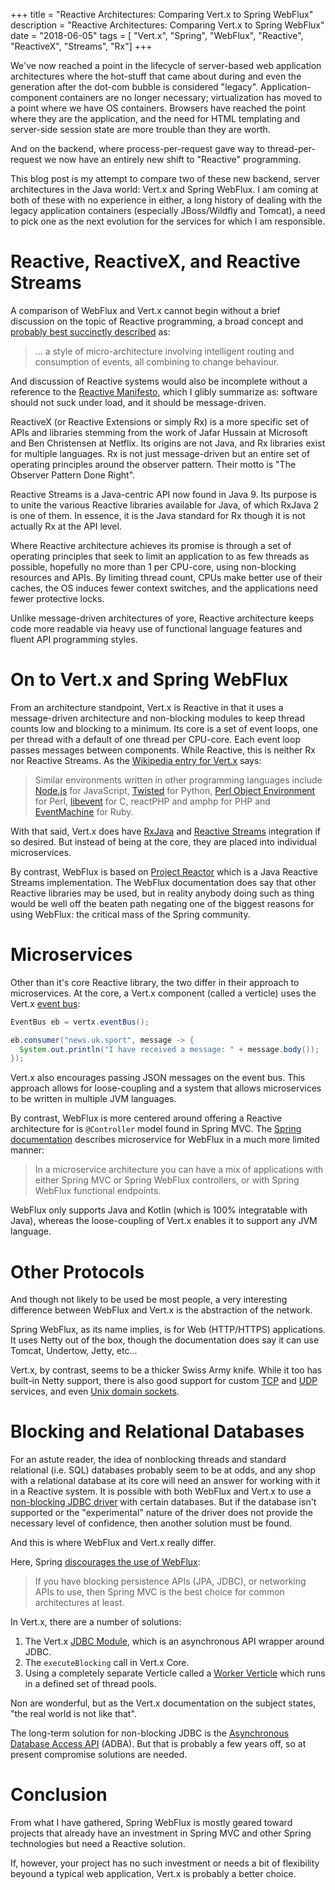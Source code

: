 +++
title = "Reactive Architectures: Comparing Vert.x to Spring WebFlux"
description = "Reactive Architectures: Comparing Vert.x to Spring WebFlux"
date = "2018-06-05"
tags = [ "Vert.x", "Spring", "WebFlux", "Reactive", "ReactiveX", "Streams", "Rx"]
+++


We've now reached a point in the lifecycle of server-based web application architectures where the hot-stuff that came about during and even the generation after the dot-com bubble is considered "legacy". Application-component containers are no longer necessary; virtualization has moved to a point where we have OS containers. Browsers have reached the point where they are the application, and the need for HTML templating and server-side session state are more trouble than they are worth.

<!-- more -->

And on the backend, where process-per-request gave way to thread-per-request we now have an entirely new shift to "Reactive" programming.

This blog post is my attempt to compare two of these new backend, server architectures in the Java world: Vert.x and Spring WebFlux. I am coming at both of these with no experience in either, a long history of dealing with the legacy application containers (especially JBoss/Wildfly and Tomcat), a need to pick one as the next evolution for the services for which I am responsible.

# Reactive, ReactiveX, and Reactive Streams

A comparison of WebFlux and Vert.x cannot begin without a brief discussion on the topic of Reactive programming, a broad concept and [probably best succinctly described](https://spring.io/blog/2016/06/07/notes-on-reactive-programming-part-i-the-reactive-landscape) as:

> ... a style of micro-architecture involving intelligent routing and consumption of events, all combining to change behaviour.

And discussion of Reactive systems would also be incomplete without a reference to the [Reactive Manifesto](https://www.reactivemanifesto.org/), which I glibly summarize as: software should not suck under load, and it should be message-driven.

ReactiveX (or Reactive Extensions or simply Rx) is a more specific set of APIs and libraries stemming from the work of Jafar Hussain at Microsoft and Ben Christensen at Netflix. Its origins are not Java, and Rx libraries exist for multiple languages. Rx is not just message-driven but an entire set of operating principles around the observer pattern. Their motto is "The Observer Pattern Done Right".

Reactive Streams is a Java-centric API now found in Java 9. Its purpose is to unite the various Reactive libraries available for Java, of which RxJava 2 is one of them. In essence, it is the Java standard for Rx though it is not actually Rx at the API level.

Where Reactive architecture achieves its promise is through a set of operating principles that seek to limit an application to as few threads as possible, hopefully no more than 1 per CPU-core, using non-blocking resources and APIs. By limiting thread count, CPUs make better use of their caches, the OS induces fewer context switches, and the applications need fewer protective locks.

Unlike message-driven architectures of yore, Reactive architecture keeps code more readable via heavy use of functional language features and fluent API programming styles.

# On to Vert.x and Spring WebFlux

From an architecture standpoint, Vert.x is Reactive in that it uses a message-driven architecture and non-blocking modules to keep thread counts low and blocking to a minimum. Its core is a set of event loops, one per thread with a default of one thread per CPU-core. Each event loop passes messages between components. While Reactive, this is neither Rx nor Reactive Streams. As the [Wikipedia entry for Vert.x](https://en.wikipedia.org/wiki/Vert.x) says:

> Similar environments written in other programming languages include [Node.js](https://en.wikipedia.org/wiki/Node.js) for JavaScript, [Twisted](https://en.wikipedia.org/wiki/Twisted_(software)) for Python, [Perl Object Environment](https://en.wikipedia.org/wiki/Perl_Object_Environment) for Perl, [libevent](https://en.wikipedia.org/wiki/Libevent) for C, reactPHP and amphp for PHP and [EventMachine](https://en.wikipedia.org/wiki/EventMachine) for Ruby.

With that said, Vert.x does have [RxJava](https://vertx.io/docs/vertx-rx/java2/) and [Reactive Streams](https://vertx.io/docs/vertx-reactive-streams/java/) integration if so desired. But instead of being at the core, they are placed into individual microservices.

By contrast, WebFlux is based on [Project Reactor](https://projectreactor.io/) which is a Java Reactive Streams implementation. The WebFlux documentation does say that other Reactive libraries may be used, but in reality anybody doing such as thing would be well off the beaten path negating one of the biggest reasons for using WebFlux: the critical mass of the Spring community.

# Microservices

Other than it's core Reactive library, the two differ in their approach to microservices. At the core, a Vert.x component (called a verticle) uses the Vert.x [event bus](https://vertx.io/docs/vertx-core/java/#event_bus):

```java
EventBus eb = vertx.eventBus();

eb.consumer("news.uk.sport", message -> {
  System.out.println("I have received a message: " + message.body());
});
```
Vert.x also encourages passing JSON messages on the event bus. This approach allows for loose-coupling and a system that allows microservices to be written in multiple JVM languages.

By contrast, WebFlux is more centered around offering a Reactive architecture for is `@Controller` model found in Spring MVC. The [Spring documentation](https://docs.spring.io/spring/docs/current/spring-framework-reference/web-reactive.html) describes microservice for WebFlux in a much more limited manner:

> In a microservice architecture you can have a mix of applications with either Spring MVC or Spring WebFlux controllers, or with Spring WebFlux functional endpoints.

WebFlux only supports Java and Kotlin (which is 100% integratable with Java), whereas the loose-coupling of Vert.x enables it to support any JVM language.

# Other Protocols

And though not likely to be used be most people, a very interesting difference between WebFlux and Vert.x is the abstraction of the network.

Spring WebFlux, as its name implies, is for Web (HTTP/HTTPS) applications. It uses Netty out of the box, though the documentation does say it can use Tomcat, Undertow, Jetty, etc...

Vert.x, by contrast, seems to be a thicker Swiss Army knife. While it too has built-in Netty support, there is also good support for custom [TCP](https://vertx.io/docs/vertx-core/java/#_writing_tcp_servers_and_clients) and [UDP](https://vertx.io/docs/vertx-core/java/#_writing_tcp_servers_and_clients) services, and even [Unix domain sockets](https://vertx.io/docs/vertx-core/java/#_domain_sockets).

# Blocking and Relational Databases

For an astute reader, the idea of nonblocking threads and standard relational (i.e. SQL) databases probably seem to be at odds, and any shop with a relational database at its core will need an answer for working with it in a Reactive system. It is possible with both WebFlux and Vert.x to use a [non-blocking JDBC driver](https://github.com/mauricio/postgresql-async) with certain databases. But if the database isn't supported or the "experimental" nature of the driver does not provide the necessary level of confidence, then another solution must be found.

And this is where WebFlux and Vert.x really differ.

Here, Spring [discourages the use of WebFlux](https://docs.spring.io/spring/docs/current/spring-framework-reference/web-reactive.html):

> If you have blocking persistence APIs (JPA, JDBC), or networking APIs to use, then Spring MVC is the best choice for common architectures at least.

In Vert.x, there are a number of solutions:

1. The Vert.x [JDBC Module](https://vertx.io/docs/vertx-jdbc-client/java/), which is an asynchronous API wrapper around JDBC.
2. The `executeBlocking` call in Vert.x Core.
3. Using a completely separate Verticle called a [Worker Verticle](https://vertx.io/docs/vertx-core/java/#worker_verticles) which runs in a defined set of thread pools.

Non are wonderful, but as the Vert.x documentation on the subject states, "the real world is not like that".

The long-term solution for non-blocking JDBC is the [Asynchronous Database Access API](https://blogs.oracle.com/java/jdbc-next:-a-new-asynchronous-api-for-connecting-to-a-database) (ADBA). But that is probably a few years off, so at present compromise solutions are needed.

# Conclusion

From what I have gathered, Spring WebFlux is mostly geared toward projects that already have an investment in Spring MVC and other Spring technologies but need a Reactive solution.

If, however, your project has no such investment or needs a bit of flexibility beyound a typical web application, Vert.x is probably a better choice.
